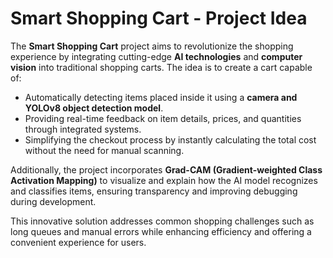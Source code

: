 # **Smart Shopping Cart - Project Idea**

The **Smart Shopping Cart** project aims to revolutionize the shopping experience by integrating cutting-edge **AI technologies** and **computer vision** into traditional shopping carts. The idea is to create a cart capable of:
- Automatically detecting items placed inside it using a **camera and YOLOv8 object detection model**.
- Providing real-time feedback on item details, prices, and quantities through integrated systems.
- Simplifying the checkout process by instantly calculating the total cost without the need for manual scanning.

Additionally, the project incorporates **Grad-CAM (Gradient-weighted Class Activation Mapping)** to visualize and explain how the AI model recognizes and classifies items, ensuring transparency and improving debugging during development.

This innovative solution addresses common shopping challenges such as long queues and manual errors while enhancing efficiency and offering a convenient experience for users.
